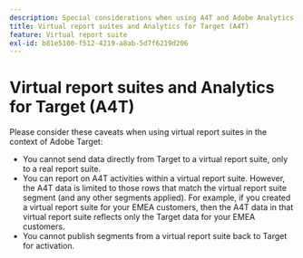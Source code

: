 ```yaml
---
description: Special considerations when using A4T and Adobe Analytics virtual report suites
title: Virtual report suites and Analytics for Target (A4T)
feature: Virtual report suite
exl-id: b81e5100-f512-4219-a8ab-5d7f6219d206
---
```

# Virtual report suites and Analytics for Target (A4T)

Please consider these caveats when using virtual report suites in the context of Adobe Target:

* You cannot send data directly from Target to a virtual report suite, only to a real report suite.
* You can report on A4T activities within a virtual report suite. However, the A4T data is limited to those rows that match the virtual report suite segment (and any other segments applied). For example, if you created a virtual report suite for your EMEA customers, then the A4T data in that virtual report suite reflects only the Target data for your EMEA customers. 
* You cannot publish segments from a virtual report suite back to Target for activation.
